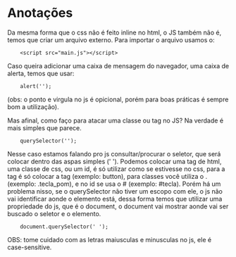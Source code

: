 <h1>Anotações</h1>

Da mesma forma que o css não é feito inline no html, o JS também não é, temos que criar um arquivo externo. Para importar o arquivo usamos o:
```
    <script src="main.js"></script>
```

Caso queira adicionar uma caixa de mensagem do navegador, uma caixa de alerta, temos que usar:
```
    alert('');
```
(obs: o ponto e virgula no js é opicional, porém para boas práticas é sempre bom a utilização).


Mas afinal, como faço para atacar uma classe ou tag no JS? Na verdade é mais simples que parece.

```
    querySelector('');
```
Nesse caso estamos falando pro js consultar/procurar o seletor, que será colocar dentro das aspas simples (' '). Podemos colocar uma tag de html, uma classe de css, ou um id, é só utilizar como se estivesse no css, para a tag é só colocar a tag (exemplo: button), para classes você utiliza o . (exemplo: .tecla_pom), e no id se usa o # (exemplo: #tecla). Porém há um problema nisso, se o querySelector não tiver um escopo com ele, o js não vai identificar aonde o elemento está, dessa forma temos que utilizar uma propriedade do js, que é o document, o document vai mostrar aonde vai ser buscado o seletor e o elemento.

```
    document.querySelector(' ');
```
OBS: tome cuidado com as letras maiusculas e minusculas no js, ele é case-sensitive.
